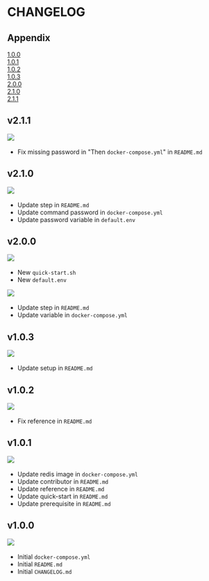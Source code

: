 # CHANGELOG

## Appendix
[1.0.0](#vone) <br>
[1.0.1](#vonepzeromone) <br>
[1.0.2](#vonepzeromtwo) <br>
[1.0.3](#vonepzeromthree) <br>
[2.0.0](#vtwo) <br>
[2.1.0](#vtwopone) <br>
[2.1.1](#vtwoponeoone) <br>

<h2 id="vtwopone">v2.1.1</h2>
<img src="https://img.shields.io/badge/FIX-FFE12B?style=flat-square"/>&nbsp;

* Fix missing password in "Then `docker-compose.yml`" in `README.md`


<h2 id="vtwopone">v2.1.0</h2>
<img src="https://img.shields.io/badge/UPDATE-2496ED?style=flat-square"/>&nbsp;

* Update step in `README.md`
* Update command password in `docker-compose.yml`
* Update password variable in `default.env`

<h2 id="vtwo">v2.0.0</h2>
<img src="https://img.shields.io/badge/NEW-6db33f?style=flat-square"/>&nbsp;

* New `quick-start.sh`
* New `default.env`

<img src="https://img.shields.io/badge/UPDATE-2496ED?style=flat-square"/>&nbsp;

* Update step in `README.md`
* Update variable in `docker-compose.yml`

<h2 id="vonepzeromthree">v1.0.3</h2>
<img src="https://img.shields.io/badge/UPDATE-2496ED?style=flat-square"/>&nbsp;

* Update setup in `README.md`

<h2 id="vonepzeromtwo">v1.0.2</h2>
<img src="https://img.shields.io/badge/FIX-FFE12B?style=flat-square"/>&nbsp;

* Fix reference in `README.md`

<h2 id="vonepzeromone">v1.0.1</h2>
<img src="https://img.shields.io/badge/UPDATE-2496ED?style=flat-square"/>&nbsp;

* Update redis image in `docker-compose.yml`
* Update contributor in `README.md`
* Update reference in `README.md`
* Update quick-start in `README.md`
* Update prerequisite in `README.md`

<h2 id="vone">v1.0.0</h2>
<img src="https://img.shields.io/badge/NEW-6db33f?style=flat-square"/>&nbsp;

* Initial `docker-compose.yml`
* Initial `README.md`
* Initial `CHANGELOG.md`
